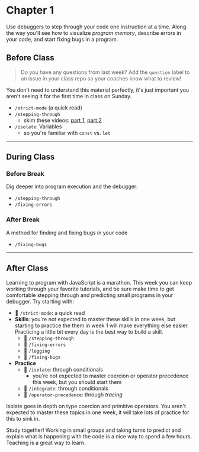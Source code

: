# Chapter 1

Use debuggers to step through your code one instruction at a time. Along the way
you'll see how to visualize _program memory_, describe errors in your code, and
start fixing bugs in a program.

## Before Class

> Do you have any questions from last week? Add the `question` label to an issue in your class repo so your coaches know what to review!

You don't need to understand this material perfectly, it's just important you aren't seeing it for the first time in class on Sunday.

- `/strict-mode` (a quick read)
- `/stepping-through`
  - skim these videos: [part 1](https://vimeo.com/530235541),
    [part 2](https://vimeo.com/530238311)
- `/isolate`: Variables
  - so you're familiar with `const` vs. `let`

---

## During Class

### Before Break

Dig deeper into program execution and the debugger:

- `/stepping-through`
- `/fixing-errors`

### After Break

A method for finding and fixing bugs in your code

- `/fixing-bugs`

---

## After Class

Learning to program with JavaScript is a marathon. This week you can keep
working through your favorite tutorials, and be sure make time to get
comfortable stepping through and predicting small programs in your debugger. Try
starting with:

- 🥚 `/strict-mode`: a quick read
- **Skills**: you're not expected to master these skills in one week, but
  starting to practice the them in week 1 will make everything else easier.
  Practicing a little bit every day is the best way to build a skill.
  - 🥚 `/stepping-through`
  - 🥚 `/fixing-errors`
  - 🥚 `/logging`
  - 🐣 `/fixing-bugs`
- **Practice**
  - 🐣 `/isolate`: through conditionals
    - you're not expected to master coercion or operator precedence this week,
      but you should start them
  - 🐣 `/integrate`: through conditionals
  - 🐣 `/operator-precedence`: through _tracing_

Isolate goes in depth on type coercion and primitive operators. You aren't
expected to master these topics in one week, it will take lots of practice for
this to sink in.

Study together! Working in small groups and taking turns to predict and explain
what is happening with the code is a nice way to spend a few hours. Teaching is
a great way to learn.
